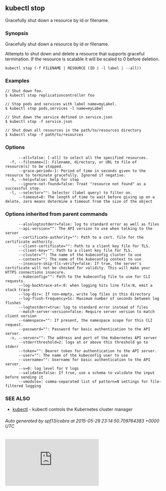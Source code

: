 ## kubectl stop

Gracefully shut down a resource by id or filename.

### Synopsis


Gracefully shut down a resource by id or filename.

Attempts to shut down and delete a resource that supports graceful termination.
If the resource is scalable it will be scaled to 0 before deletion.

```
kubectl stop (-f FILENAME | RESOURCE (ID | -l label | --all))
```

### Examples

```
// Shut down foo.
$ kubectl stop replicationcontroller foo

// Stop pods and services with label name=myLabel.
$ kubectl stop pods,services -l name=myLabel

// Shut down the service defined in service.json
$ kubectl stop -f service.json

// Shut down all resources in the path/to/resources directory
$ kubectl stop -f path/to/resources
```

### Options

```
      --all=false: [-all] to select all the specified resources.
  -f, --filename=[]: Filename, directory, or URL to file of resource(s) to be stopped.
      --grace-period=-1: Period of time in seconds given to the resource to terminate gracefully. Ignored if negative.
  -h, --help=false: help for stop
      --ignore-not-found=false: Treat "resource not found" as a successful stop.
  -l, --selector="": Selector (label query) to filter on.
      --timeout=0: The length of time to wait before giving up on a delete, zero means determine a timeout from the size of the object
```

### Options inherited from parent commands

```
      --alsologtostderr=false: log to standard error as well as files
      --api-version="": The API version to use when talking to the server
      --certificate-authority="": Path to a cert. file for the certificate authority.
      --client-certificate="": Path to a client key file for TLS.
      --client-key="": Path to a client key file for TLS.
      --cluster="": The name of the kubeconfig cluster to use
      --context="": The name of the kubeconfig context to use
      --insecure-skip-tls-verify=false: If true, the server's certificate will not be checked for validity. This will make your HTTPS connections insecure.
      --kubeconfig="": Path to the kubeconfig file to use for CLI requests.
      --log-backtrace-at=:0: when logging hits line file:N, emit a stack trace
      --log-dir=: If non-empty, write log files in this directory
      --log-flush-frequency=5s: Maximum number of seconds between log flushes
      --logtostderr=true: log to standard error instead of files
      --match-server-version=false: Require server version to match client version
      --namespace="": If present, the namespace scope for this CLI request.
      --password="": Password for basic authentication to the API server.
  -s, --server="": The address and port of the Kubernetes API server
      --stderrthreshold=2: logs at or above this threshold go to stderr
      --token="": Bearer token for authentication to the API server.
      --user="": The name of the kubeconfig user to use
      --username="": Username for basic authentication to the API server.
      --v=0: log level for V logs
      --validate=false: If true, use a schema to validate the input before sending it
      --vmodule=: comma-separated list of pattern=N settings for file-filtered logging
```

### SEE ALSO
* [kubectl](kubectl.md)	 - kubectl controls the Kubernetes cluster manager

###### Auto generated by spf13/cobra at 2015-05-29 23:14:50.709764383 +0000 UTC

[![Analytics](https://kubernetes-site.appspot.com/UA-36037335-10/GitHub/docs/kubectl_stop.md?pixel)]()
